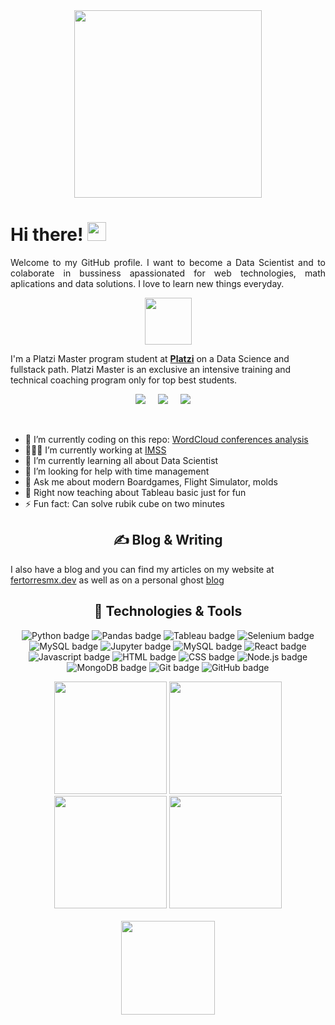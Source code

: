 <div align="center">
  <a href="https://fertorresmx.dev/">
    <img height="300em" src="https://raw.githubusercontent.com/FernandoTorresL/FernandoTorresL/main/media/logoFerTorres.png">
  </a>
</div>

# Hi there! <img src="https://raw.githubusercontent.com/MartinHeinz/MartinHeinz/master/wave.gif" width="30px">

<p align='justify'>
Welcome to my GitHub profile. I want to become a Data Scientist and to colaborate in bussiness apassionated for web technologies, math aplications and data solutions. I love to learn new things everyday.
</p>

<div align="center">
  <a href="https://platzi.com/home/"><img src="https://res.cloudinary.com/practicaldev/image/fetch/s--eHb1ssfH--/c_limit%2Cf_auto%2Cfl_progressive%2Cq_auto%2Cw_880/https://dev-to-uploads.s3.amazonaws.com/i/6ew3baia5a26hf9744pr.png" width="75">
  </a>

</div>

I'm a Platzi Master program student at **[Platzi](https://platzi.com/p/fertorresmx/)** on a Data Science and fullstack path. Platzi Master is an exclusive an intensive training and technical coaching program only for top best students.

<p align='center'>
  <a href="https://www.linkedin.com/in/fertorresmx"><img src="https://img.shields.io/badge/linkedin-%230077B5.svg?&style=for-the-badge&logo=linkedin&logoColor=white" /></a>&nbsp;&nbsp;&nbsp;&nbsp;
  <a href="mailto:fertorresmx@gmail.com?subject=Hola%20Fer"><img src="https://img.shields.io/badge/gmail-%23D14836.svg?&style=for-the-badge&logo=gmail&logoColor=white" /></a>&nbsp;&nbsp;&nbsp;&nbsp;
  <a href="https://twitter.com/fertorresmx"><img src="https://img.shields.io/badge/twitter-%231DA1F2.svg?&style=for-the-badge&logo=twitter&logoColor=white" /></a>&nbsp;&nbsp;&nbsp;&nbsp;
</p>
<br>

- 🔭 I’m currently coding on this repo: [WordCloud conferences analysis](https://github.com/FernandoTorresL/scraping-conferencias/)
- 🧑🏽‍💼 I’m currently working at [IMSS](http://www.imss.gob.mx/)
- 🌱 I’m currently learning all about Data Scientist
- 🤔 I’m looking for help with time management
- 💬 Ask me about modern Boardgames, Flight Simulator, molds
- 🏫 Right now teaching about Tableau basic just for fun
- ⚡ Fun fact: Can solve rubik cube on two minutes

<h2 align="center">&#x270d; Blog & Writing</h2>

I also have a blog and you can find my articles on my website at [fertorresmx.dev](https://fertorresmx.dev/) as well as on a personal ghost [blog](https://torresmx.dev/)

<h2 align="center">🔧 Technologies & Tools</h2>
<p align="center">
  <img src="https://img.shields.io/badge/Python-ffd340?style=for-the-badge&logo=python&logoColor=black" alt="Python badge" />
  <img src="https://img.shields.io/badge/Pandas-E0E0E2?style=for-the-badge&logo=pandas&logoColor=black" alt="Pandas badge" />
  <img src="https://img.shields.io/static/v1?style=for-the-badge&message=Tableau&color=E97627&logo=Tableau&logoColor=FFFFFF&label=" alt="Tableau badge" />
  <img src="https://img.shields.io/badge/Selenium-509141?style=for-the-badge&logo=selenium&logoColor=white" alt="Selenium badge" />
  <img src="https://img.shields.io/badge/VS Code-0C55D3?style=for-the-badge&logo=visual-studio-code&logoColor=black" alt="MySQL badge" />
  <img src="https://img.shields.io/badge/Jupyter-E5E5E5?style=for-the-badge&logo=jupyter&logoColor=orange" alt="Jupyter badge" />
  <img src="https://img.shields.io/badge/mysql%20-%23016B93.svg?&style=for-the-badge&logo=mysql&logoColor=white" alt="MySQL badge" />
  <img src="https://img.shields.io/badge/react%20-%2361dafb.svg?&style=for-the-badge&logo=react&logoColor=white" alt="React badge" />
  <img src="https://img.shields.io/badge/javascript%20-%23eed915.svg?&style=for-the-badge&logo=javascript&logoColor=white" alt="Javascript badge" />
  <img src="https://img.shields.io/badge/html5%20-%23ff470f.svg?&style=for-the-badge&logo=html5&logoColor=white" alt="HTML badge" />
  <img src="https://img.shields.io/badge/css3%20-%232ea7d9.svg?&style=for-the-badge&logo=css3&logoColor=white" alt="CSS badge" />
  <img src="https://img.shields.io/badge/node.js%20-%23026e00.svg?&style=for-the-badge&logo=node.js&logoColor=white" alt="Node.js badge" />
  <img src="https://img.shields.io/badge/mongodb%20-%2313aa52.svg?&style=for-the-badge&logo=mongodb&logoColor=white" alt="MongoDB badge" />
  <img src="https://img.shields.io/badge/git-9E1C00?style=for-the-badge&logo=git&logoColor=white" alt="Git badge" />
  <img src="https://img.shields.io/badge/github%20-%230d1117.svg?&style=for-the-badge&logo=github&logoColor=white" alt="GitHub badge" />
</p>


<div align="center">
    <img height="180em" src="https://github-readme-stats.vercel.app/api?username=FernandoTorresL&show_icons=true&theme=tokyonight">
    <img height="180em" src="https://github-readme-stats.vercel.app/api/wakatime?username=fertorresmx&theme=tokyonight&layout=compact">
</div>


<div align="center">
    <img height="180em" src="https://github-readme-streak-stats.herokuapp.com/?user=FernandoTorresL&theme=black-ice&fire=6600AF&currStreakNum=6600AF&ring=6600AF&currStreakLabel=6600AF">
    <img height="180em" src="https://github-readme-stats-eight-theta.vercel.app/api/top-langs/?username=FernandoTorresL&layout=compact&langs_count=8&theme=tokyonight"/>
</div>


<!--   [![GitHub stats](https://github-readme-stats.vercel.app/api?username=FernandoTorresL&show_icons=true&theme=tokyonight)](https://github.com/anuraghazra/github-readme-stats)

  [![Wakatime stats](https://github-readme-stats.vercel.app/api/wakatime?username=fertorresmx&theme=tokyonight&layout=compact)](https://github.com/anuraghazra/github-readme-stats) -->

<!-- <img align="center" src="https://github-readme-stats.vercel.app/api/top-langs/?username=FernandoTorresL&theme=tokyonight&layout=compact" /> -->
<br>

<div align="center">
  <a href="https://fertorresmx.dev/">
    <img height="150em" src="https://raw.githubusercontent.com/FernandoTorresL/FernandoTorresL/main/media/FerTorres-dev1.png">
  </a>
</div>
